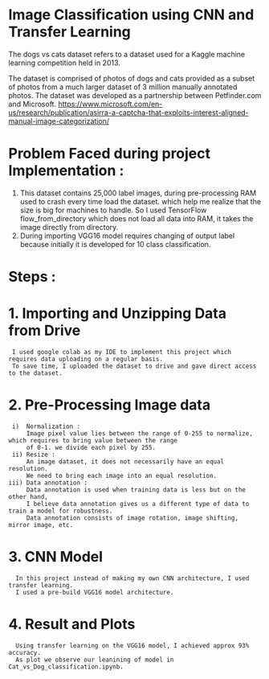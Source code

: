 # Image Classification using CNN and Transfer Learning
The dogs vs cats dataset refers to a dataset used for a Kaggle machine learning competition held in 2013.

The dataset is comprised of photos of dogs and cats provided as a subset of photos from a much larger dataset of 3 million manually annotated photos. The dataset was developed as a partnership between Petfinder.com and Microsoft.
https://www.microsoft.com/en-us/research/publication/asirra-a-captcha-that-exploits-interest-aligned-manual-image-categorization/

# Problem Faced during project Implementation :
1. This dataset contains 25,000 label images, during pre-processing RAM used to crash every time load the dataset.
   which help me realize that the size is big for machines to handle. So I used TensorFlow flow_from_directory which 
   does not load all data into RAM, it takes the image directly from directory.
2. During importing VGG16 model requires changing of output label because initially it is developed for 10 class classification.

# Steps :
# 1. Importing and Unzipping Data from Drive
     I used google colab as my IDE to implement this project which requires data uploading on a regular basis. 
     To save time, I uploaded the dataset to drive and gave direct access to the dataset.
# 2. Pre-Processing Image data
     i)  Normalization :
         Image pixel value lies between the range of 0-255 to normalize, which requires to bring value between the range 
         of 0-1. we divide each pixel by 255.
     ii) Resize :
         An image dataset, it does not necessarily have an equal resolution. 
         We need to bring each image into an equal resolution.
    iii) Data annotation :
         Data annotation is used when training data is less but on the other hand, 
         I believe data annotation gives us a different type of data to train a model for robustness.
         Data annotation consists of image rotation, image shifting, mirror image, etc.
# 3. CNN Model
      In this project instead of making my own CNN architecture, I used transfer learning.
      I used a pre-build VGG16 model architecture. 
# 4. Result and Plots
      Using transfer learning on the VGG16 model, I achieved approx 93% accuracy.
      As plot we observe our leanining of model in Cat_vs_Dog_classification.ipynb.

 

